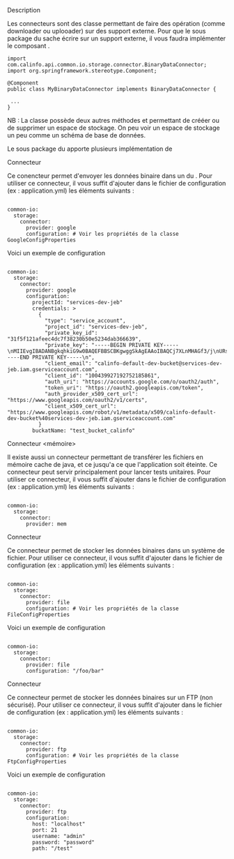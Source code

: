 Description

 Les connecteurs sont des classe permettant de faire des opération (comme downloader ou uplooader) sur des support externe.
 Pour que le sous package <storage> du <common-io> sache écrire sur un support externe, il vous faudra implémenter le composant <BinaryDataConnector>.

```
import com.calinfo.api.common.io.storage.connector.BinaryDataConnector;
import org.springframework.stereotype.Component;

@Component
public class MyBinaryDataConnector implements BinaryDataConnector {

 ...
}

```

 NB : La classe <BinaryDataConnector> possède deux autres méthodes <createSpace> et <deleteSpace> permettant de crééer ou de supprimer un espace de stockage.
 On peu voir un espace de stockage un peu comme un schéma de base de données.

 Le sous package <storage> du <common-io> apporte plusieurs implémentation de <BinaryDataConnector>

Connecteur <Google cloud>

 Ce conencteur permet d'envoyer les données binaire dans un <bucket> du <google cloud>. Pour utiliser ce connecteur, il vous suffit d'ajouter dans le fichier
 de configuration (ex : application.yml) les éléments suivants :

```

common-io:
  storage:
    connector:
      provider: google
      configuration: # Voir les propriétés de la classe GoogleConfigProperties

```

 Voici un exemple de configuration

```

common-io:
  storage:
    connector:
      provider: google
      configuration:
        projectId: "services-dev-jeb"
        credentials: >
          {
            "type": "service_account",
            "project_id": "services-dev-jeb",
            "private_key_id": "31f5f121afeec4dc7f38230b50e5234dab366639",
            "private_key": "-----BEGIN PRIVATE KEY-----\nMIIEvgIBADANBgkqhkiG9w0BAQEFBBSCBKgwggSkAgEAAoIBAQCj7XLnMHAGf3/j\nURs5f+nm0dWyKeFnrS8H/zRMeOLmiZn7/RH2X7KdPo3dPYwSNE7ZEGup6AWnl7MN\nmsSIL4kurp3E24ucF6pRP0XRl8HLGrORFIb4NBw2vAXD1A37uVUqxtRaYamzA2x5\nPbA+YjtpFDS2AKP0Q9/9r6RyKu6vOsit/eePYRKT2YTNhT0Xu2xnUzZ0I4n2BLBQ\nMOpnXyTrp8bcqPIthyUzYR0bnRlxHF2YPADn1z4TtflxKzVwXstBT/WVMupyjcBN\n7Bwz29WfqIlky2e+4vrxYrVvsNdW75rK7DTCTyna/GaFKNcwRrVQ6sZnhxYXsCs+\n+w6U1WxXAgMBAAECggEABFF83GcarqpIUS0ayzVnkP7oGcz7NPnUhcVDuG5IhjAw\nWUKZRGT1Q3LijPh2zyf1UOyI0GRL541RDzFm97JOl9TwU+P3jNPUe3smyvti3/VC\n07ZJuH/YEUh7kmU10IUQDW9tcYJc1H6N4WfAeGHzgmtFaw+yHWq/LfXJjDarUPxd\npTKhrupRy2flyN6wEPExRGUz+xi8T2UowU/VrGqvzZFx000aZ4YVclRWUO+N5A0s\nRdbS3Hx9G4Tq2ZUHuSmP66Eak4e3NrZciySixJ1upUwHrBdJ+HvBKa8ds3i0NnrO\niQd6EQfti/93owKeHoYWIt4bOQCc+bwin1XKH3clGQKBgQDUAQLleHaymTNKpxOp\nmJgmNYBdAggVX8GlnNo9J3Sr/aNRsXhF2yTBxSog6VyXY4Q1+VbtBILJqpSi2DvR\n5tLUnx/XrOJBQfvcW9RXtNB4Be2Kg1pfAiwluJfD7tZV4Nkct12NUjCi1FZMkdKv\nnFiZcE5iSErQ1JaPWwu9F99v+wKBgQDF8lCQXC84o91cNHtPC3W7Gk3TfbyOups6\nCfRNwrDB+WtvUURf+BI2zLP/dd33yOMzkPaOUuSKRUjPwVlzWpVbRKOT3jBEa8Fj\nRGJuPjx44eLuQUfNZOhpcJctiMz+xooAshdV6bZOAvX5YnKQOTbGjtQh0snByhWt\n7q1e0SVaVQKBgCGkh3EizLNK3HjcSqJ/NKXbl6Mqz12U9IXzfi52NG2WsnQkVZHA\nVPTq9OSEI81iXXizOLgkHx0hlLTC27tTheF33vW62azBa9ZsPCYu62YgirGQZqbt\nEVRrFqphHGJEbC/CaXYjtNQiHg/IlEaJ6QVwbP/ruPOqyLm3GQXI5AxBAoGBAKrE\n6MIR9V8c50yzrim8Tj4zbC7ny7Mqw93nVo97RfiiUBBCAQX2Quhp42OhcPRip7gF\n+N9CHg43xaAOQzhkTnPlnGVmCygL+lPEXFKVeKAk6Bz5zpMg2eyVCKds3MVzzPza\np40jynY00bXrO8C2y02zTMk9S3fW+qsKPSGOt3XdAoGBAL2Bbu/Ycj0cTUu/pO8f\nAvTa2eI0sBNWeXWMTB5NY42LW02xjb/gd64q/QuMKb0AR1AIlCkB/l0HXSmh35PP\no1OL5EfwRc/BcWD8FrfmTYBuhU3BOb8qlEm/nIuINuXnYzXpln4EmRk+IXjBLdE7\nOklz+wPk1O+SeXha9ntt4WrG\n-----END PRIVATE KEY-----\n",
            "client_email": "calinfo-default-dev-bucket@services-dev-jeb.iam.gserviceaccount.com",
            "client_id": "100439927192752185861",
            "auth_uri": "https://accounts.google.com/o/oauth2/auth",
            "token_uri": "https://oauth2.googleapis.com/token",
            "auth_provider_x509_cert_url": "https://www.googleapis.com/oauth2/v1/certs",
            "client_x509_cert_url": "https://www.googleapis.com/robot/v1/metadata/x509/calinfo-default-dev-bucket%40services-dev-jeb.iam.gserviceaccount.com"
          }
        buckatName: "test_bucket_calinfo"

```

Connecteur <mémoire>

 Il existe aussi un connecteur permettant de transférer les fichiers en mémoire cache de java, et ce jusqu'a ce que l'application soit éteinte.
 Ce connecteur peut servir principalement pour lancer tests unitaires. Pour utiliser ce connecteur, il vous suffit d'ajouter dans le fichier
 de configuration (ex : application.yml) les éléments suivants :

```

common-io:
  storage:
    connector:
      provider: mem

```

Connecteur <FileSystem>

 Ce connecteur permet de stocker les données binaires dans un système de fichier. Pour utiliser ce connecteur, il vous suffit d'ajouter dans le fichier
 de configuration (ex : application.yml) les éléments suivants :

```

common-io:
  storage:
    connector:
      provider: file
      configuration: # Voir les propriétés de la classe FileConfigProperties

```

 Voici un exemple de configuration

```

common-io:
  storage:
    connector:
      provider: file
      configuration: "/foo/bar"

```

Connecteur <Ftp>

 Ce connecteur permet de stocker les données binaires sur un FTP (non sécurisé). Pour utiliser ce connecteur, il vous suffit d'ajouter dans le fichier
 de configuration (ex : application.yml) les éléments suivants :

```

common-io:
  storage:
    connector:
      provider: ftp
      configuration: # Voir les propriétés de la classe FtpConfigProperties

```

 Voici un exemple de configuration

```

common-io:
  storage:
    connector:
      provider: ftp
      configuration:
        host: "localhost"
        port: 21
        username: "admin"
        password: "password"
        path: "/test"

```